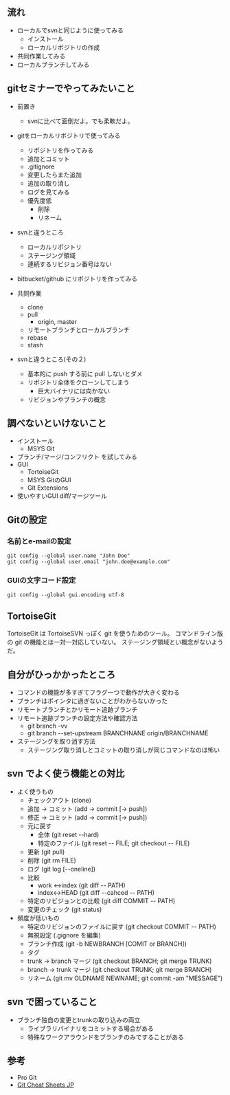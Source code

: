 ## 流れ

* ローカルでsvnと同じように使ってみる
	* インストール
	* ローカルリポジトリの作成
* 共同作業してみる
* ローカルブランチしてみる

## gitセミナーでやってみたいこと

* 前置き
	* svnに比べて面倒だよ。でも柔軟だよ。
* gitをローカルリポジトリで使ってみる
    * リポジトリを作ってみる
    * 追加とコミット
    * .gitignore
    * 変更したらまた追加
    * 追加の取り消し
    * ログを見てみる
    * 優先度低
        * 削除
        * リネーム
* svnと違うところ
    * ローカルリポジトリ
    * ステージング領域
    * 連続するリビジョン番号はない
* bitbucket/github にリポジトリを作ってみる
* 共同作業
    * clone
    * pull
        * origin, master
    * リモートブランチとローカルブランチ
    * rebase
    * stash

* svnと違うところ(その２)
    * 基本的に push する前に pull しないとダメ
    * リポジトリ全体をクローンしてしまう
        * 巨大バイナリには向かない
    * リビジョンやブランチの概念

## 調べないといけないこと

* インストール
    * MSYS Git
* ブランチ/マージ/コンフリクト を試してみる
* GUI
    * TortoiseGit
    * MSYS GitのGUI
    * Git Extensions
* 使いやすいGUI diff/マージツール

## Gitの設定

### 名前とe-mailの設定

    git config --global user.name "John Doe"
    git config --global user.email "john.doe@example.com"   

### GUIの文字コード設定

    git config --global gui.encoding utf-8

## TortoiseGit

TortoiseGit は TortoiseSVN っぽく git を使うためのツール。
コマンドライン版の git の機能とは一対一対応していない。
ステージング領域とい概念がないようだ。

## 自分がひっかかったところ

* コマンドの機能が多すぎてフラグ一つで動作が大きく変わる
* ブランチはポインタに過ぎないことがわからないかった
* リモートブランチとかリモート追跡ブランチ
* リモート追跡ブランチの設定方法や確認方法
    * git branch -vv
    * git branch --set-upstream BRANCHNANE origin/BRANCHNAME
* ステージングを取り消す方法
    * ステージング取り消しとコミットの取り消しが同じコマンドなのは怖い

## svn でよく使う機能との対比

* よく使うもの
    * チェックアウト            (clone)
    * 追加 -> コミット          (add -> commit [-> push])
    * 修正 -> コミット          (add -> commit [-> push])
    * 元に戻す
        * 全体                  (git reset --hard)
        * 特定のファイル        (git reset -- FILE; git checkout -- FILE)
    * 更新                      (git pull)
    * 削除                      (git rm FILE)
    * ログ                      (git log [--oneline])
    * 比較
        * work <->index         (git diff -- PATH)
        * index<->HEAD          (git diff --cahced -- PATH)
    * 特定のリビジョンとの比較  (git diff COMMIT -- PATH)
    * 変更のチェック            (git status)
* 頻度が低いもの
    * 特定のリビジョンのファイルに戻す  (git checkout COMMIT -- PATH)
    * 無視設定                  (.gignore を編集)
    * ブランチ作成              (git -b NEWBRANCH [COMIT or BRANCH])
    * タグ
    * trunk -> branch マージ    (git checkout BRANCH; git merge TRUNK)
    * branch -> trunk マージ    (git checkout TRUNK; git merge BRANCH)
    * リネーム                  (git mv OLDNAME NEWNAME; git commit -am "MESSAGE")

## svn で困っていること

* ブランチ独自の変更とtrunkの取り込みの両立
    * ライブラリバイナリをコミットする場合がある
    * 特殊なワークアラウンドをブランチのみですることがある

## 参考

* Pro Git
* [Git Cheat Sheets JP](http://hail2u.net/documents/git-cheat-sheets-jp.html)
